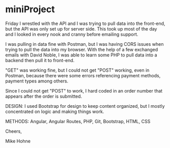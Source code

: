 # miniProject

Friday I wrestled with the API and I was trying to pull data into the front-end, but the API was only set up for server side. This took up most of the day and I looked in every nook and cranny before emailing support.

I was pulling in data fine with Postman, but I was having CORS issues when trying to pull the data into my browser. With the help of a few exchanged emails with David Noble, I was able to learn some PHP to pull data into a backend then pull it to front-end.


"GET" was working fine, but I could not get "POST" working, even in Postman, because there were some errors referencing payment methods, payment types among others.

Since I could not get "POST" to work, I hard coded in an order number that appears after the order is submitted.

DESIGN: I used Bootstrap for design to keep content organized, but I mostly concentrated on logic and making things work.

METHODS: Angular, Angular Routes, PHP, Git, Bootstrap, HTML, CSS


Cheers,

Mike Hohne

